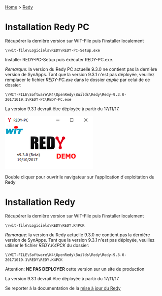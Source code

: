 [Home](../sitemap.md) > [Redy](index.md)

# Installation Redy PC

Récupérer la dernière version sur WIT-File puis l'installer localement
```
\\wit-file\Logiciels\REDY\REDY-PC-Setup.exe
```
Installer REDY-PC-Setup puis éxécuter REDY-PC.exe.

*Remarque:* la version du Redy PC actuelle 9.3.0 ne contient pas la dernière version de SynApps. Tant que la version 9.3.1 n'est pas déployée, veuillez remplacer le fichier *REDY-PC.exe* dans le dossier *applic* par celui de ce dossier:

```
\\WIT-FILE\Software\K4\OpenRedy\Builds\Redy\Redy-9.3.0-20171019.1\REDY-PC\REDY-PC.exe
```
La version 9.3.1 devrait être déployée à partir du 17/11/17.

![RedyPC](../assets/redyPCexe.png)

Double cliquer pour ouvrir le navigateur sur l'application d'exploitation du Redy

# Installation Redy

Récupérer la dernière version sur WIT-File puis l'installer localement
```
\\wit-file\Logiciels\REDY\REDY.K4PCK
```

*Remarque:* la version du Redy actuelle 9.3.0 ne contient pas la dernière version de SynApps. Tant que la version 9.3.1 n'est pas déployée, veuillez utiliser le fichier *REDY.K4PCK* du dossier:

```
\\WIT-FILE\Software\K4\OpenRedy\Builds\Redy\Redy-9.3.0-20171019.1\REDY\REDY.K4PCK
```
Attention: **NE PAS DEPLOYER** cette version sur un site de production

La version 9.3.1 devrait être déployée à partir du 17/11/17.

Se reporter à la documentation de la [mise à jour du Redy](http://www.wit.fr/?page_id=14117&download-info=mise-a-jour-dun-redy-faq-70)